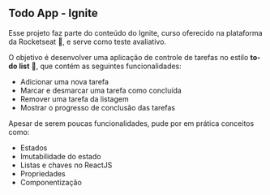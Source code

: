 ## Todo App - Ignite 

Esse projeto faz parte do conteúdo do Ignite, curso oferecido na plataforma da Rocketseat :rocket:, e serve como teste avaliativo.

O objetivo é desenvolver uma aplicação de controle de tarefas no estilo **to-do list** :bookmark_tabs:, que contém as seguintes funcionalidades:

- Adicionar uma nova tarefa
- Marcar e desmarcar uma tarefa como concluída
- Remover uma tarefa da listagem
- Mostrar o progresso de conclusão das tarefas

Apesar de serem poucas funcionalidades, pude por em prática conceitos como:

- Estados
- Imutabilidade do estado
- Listas e chaves no ReactJS
- Propriedades
- Componentização
